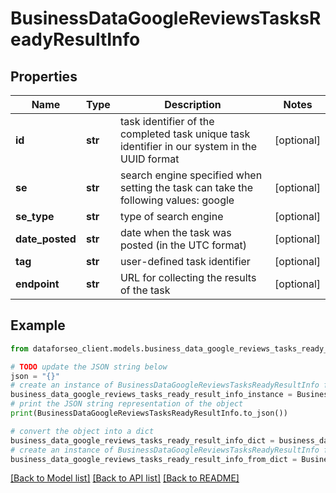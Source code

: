 # BusinessDataGoogleReviewsTasksReadyResultInfo


## Properties

Name | Type | Description | Notes
------------ | ------------- | ------------- | -------------
**id** | **str** | task identifier of the completed task unique task identifier in our system in the UUID format | [optional] 
**se** | **str** | search engine specified when setting the task can take the following values: google | [optional] 
**se_type** | **str** | type of search engine | [optional] 
**date_posted** | **str** | date when the task was posted (in the UTC format) | [optional] 
**tag** | **str** | user-defined task identifier | [optional] 
**endpoint** | **str** | URL for collecting the results of the task | [optional] 

## Example

```python
from dataforseo_client.models.business_data_google_reviews_tasks_ready_result_info import BusinessDataGoogleReviewsTasksReadyResultInfo

# TODO update the JSON string below
json = "{}"
# create an instance of BusinessDataGoogleReviewsTasksReadyResultInfo from a JSON string
business_data_google_reviews_tasks_ready_result_info_instance = BusinessDataGoogleReviewsTasksReadyResultInfo.from_json(json)
# print the JSON string representation of the object
print(BusinessDataGoogleReviewsTasksReadyResultInfo.to_json())

# convert the object into a dict
business_data_google_reviews_tasks_ready_result_info_dict = business_data_google_reviews_tasks_ready_result_info_instance.to_dict()
# create an instance of BusinessDataGoogleReviewsTasksReadyResultInfo from a dict
business_data_google_reviews_tasks_ready_result_info_from_dict = BusinessDataGoogleReviewsTasksReadyResultInfo.from_dict(business_data_google_reviews_tasks_ready_result_info_dict)
```
[[Back to Model list]](../README.md#documentation-for-models) [[Back to API list]](../README.md#documentation-for-api-endpoints) [[Back to README]](../README.md)



